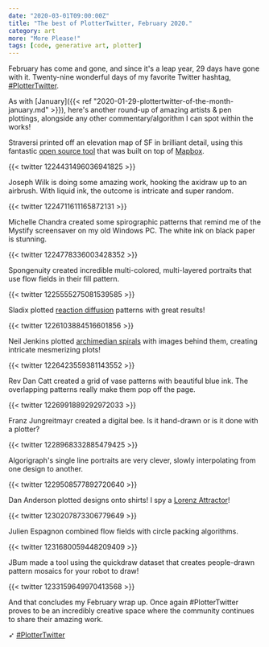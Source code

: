 ```yaml
---
date: "2020-03-01T09:00:00Z"
title: "The best of PlotterTwitter, February 2020."
category: art
more: "More Please!"
tags: [code, generative art, plotter]
---
```


February has come and gone, and since it's a leap year, 29 days have gone with it. Twenty-nine wonderful days of my favorite Twitter hashtag, [#PlotterTwitter](https://twitter.com/search?q=plottertwitter&src=typed_query).

As with [January]({{< ref "2020-01-29-plottertwitter-of-the-month-january.md" >}}), here's another round-up of amazing artists & pen plottings, alongside any other commentary/algorithm I can spot within the works!

Straversi printed off an elevation map of SF in brilliant detail, using this fantastic [open source tool](https://anvaka.github.io/peak-map/#7.68/47.727/-122.574) that was built on top of [Mapbox](https://www.mapbox.com/about/maps/).

{{< twitter 1224431496036941825 >}}

Joseph Wilk is doing some amazing work, hooking the axidraw up to an airbrush. With liquid ink, the outcome is intricate and super random.

{{< twitter 1224711611165872131 >}}

Michelle Chandra created some spirographic patterns that remind me of the Mystify screensaver on my old Windows PC. The white ink on black paper is stunning.

{{< twitter 1224778336003428352 >}}

Spongenuity created incredible multi-colored, multi-layered portraits that use flow fields in their fill pattern.

{{< twitter 1225555275081539585 >}}

Sladix plotted [reaction diffusion](https://en.wikipedia.org/wiki/Reaction%E2%80%93diffusion_system) patterns with great results!

{{< twitter 1226103884516601856 >}}

Neil Jenkins plotted [archimedian spirals](http://mathworld.wolfram.com/ArchimedeanSpiral.html) with images behind them, creating intricate mesmerizing plots!

{{< twitter 1226423559381143552 >}}

<!--more-->

Rev Dan Catt created a grid of vase patterns with beautiful blue ink. The overlapping patterns really make them pop off the page.

{{< twitter 1226991889292972033 >}}

Franz Jungreitmayr created a digital bee. Is it hand-drawn or is it done with a plotter?

{{< twitter 1228968332885479425 >}}

Algorigraph's single line portraits are very clever, slowly interpolating from one design to another.

{{< twitter 1229508577892720640 >}}

Dan Anderson plotted designs onto shirts! I spy a [Lorenz Attractor](https://en.wikipedia.org/wiki/Lorenz_system)!

{{< twitter 1230207873306779649 >}}

Julien Espagnon combined flow fields with circle packing algorithms.

{{< twitter 1231680059448209409 >}}

JBum made a tool using the quickdraw dataset that creates people-drawn pattern mosaics for your robot to draw!

{{< twitter 1233159649970413568 >}}

And that concludes my February wrap up. Once again #PlotterTwitter proves to be an incredibly creative space where the community continues to share their amazing work.

➶ [#PlotterTwitter](https://twitter.com/search?q=plottertwitter&src=typed_query)
